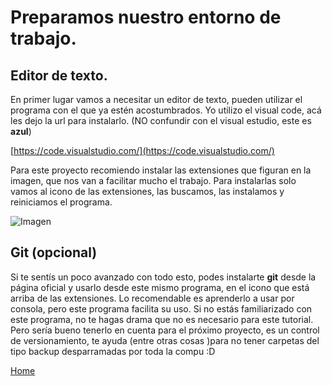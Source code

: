# Preparamos nuestro entorno de trabajo.

## Editor de texto.
En primer lugar vamos a necesitar un editor de texto, pueden utilizar el programa con el que ya estén acostumbrados.
Yo utilizo el visual code, acá les dejo la url para instalarlo. (NO confundir con el visual estudio, este es **azul**)

[https://code.visualstudio.com/](https://code.visualstudio.com/)

Para este proyecto recomiendo instalar las extensiones que figuran en la imagen, que nos van a facilitar mucho el trabajo. Para instalarlas solo vamos al icono de las extensiones, las buscamos, las instalamos y reiniciamos el programa.

![Imagen](https://fgarciajulia.github.io/mi_primera_pagina/img/captura1.jpg)

## Git (opcional)
Si te sentís un poco avanzado con todo esto, podes instalarte **git** desde la página oficial y usarlo desde este mismo programa, en el icono que está arriba de las extensiones. Lo recomendable es aprenderlo a usar por consola, pero este programa facilita su uso. Si no estás familiarizado con este programa, no te hagas drama que no es necesario para este tutorial. Pero sería bueno tenerlo en cuenta para el próximo proyecto, es un control de versionamiento, te ayuda (entre otras cosas )para no tener carpetas del tipo backup desparramadas por toda la compu :D


[Home](https://fgarciajulia.github.io/mi_primera_pagina/)